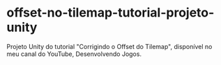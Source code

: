 # offset-no-tilemap-tutorial-projeto-unity
Projeto Unity do tutorial "Corrigindo o Offset do Tilemap", disponível no meu canal do YouTube, Desenvolvendo Jogos.
